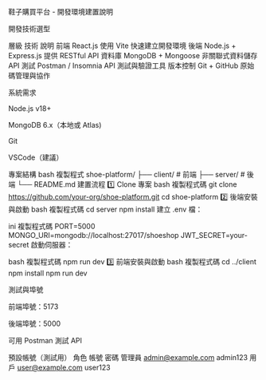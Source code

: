 鞋子購買平台 - 開發環境建置說明

開發技術選型

層級	技術	說明
前端	React.js	使用 Vite 快速建立開發環境
後端	Node.js + Express.js	提供 RESTful API
資料庫	MongoDB + Mongoose	非關聯式資料儲存
API 測試	Postman / Insomnia	API 測試與驗證工具
版本控制	Git + GitHub	原始碼管理與協作

系統需求

Node.js v18+

MongoDB 6.x（本地或 Atlas)

Git

VSCode（建議）

專案結構
bash
複製程式
shoe-platform/
├── client/    # 前端
├── server/    # 後端
└── README.md
 建置流程
1️⃣ Clone 專案
bash
複製程式碼
git clone https://github.com/your-org/shoe-platform.git
cd shoe-platform
2️⃣ 後端安裝與啟動
bash
複製程式碼
cd server
npm install
建立 .env 檔：

ini
複製程式碼
PORT=5000
MONGO_URI=mongodb://localhost:27017/shoeshop
JWT_SECRET=your-secret
啟動伺服器：

bash
複製程式碼
npm run dev
3️⃣ 前端安裝與啟動
bash
複製程式碼
cd ../client
npm install
npm run dev

測試與埠號

前端埠號：5173

後端埠號：5000

可用 Postman 測試 API

預設帳號（測試用）
角色	帳號	密碼
管理員	admin@example.com	admin123
用戶	user@example.com	user123
